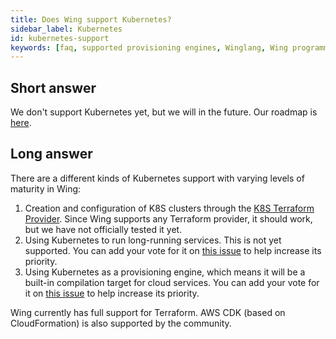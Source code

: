 ```yaml
---
title: Does Wing support Kubernetes?
sidebar_label: Kubernetes
id: kubernetes-support
keywords: [faq, supported provisioning engines, Winglang, Wing programming language, Wing language, Kubernetes, K8S]
---
```


## Short answer
We don't support Kubernetes yet, but we will in the future. 
Our roadmap is [here](https://www.winglang.io/contributing/status).

## Long answer
There are a different kinds of Kubernetes support with varying levels of maturity in Wing:
1. Creation and configuration of K8S clusters through the [K8S Terraform Provider](https://registry.terraform.io/providers/hashicorp/kubernetes/latest/docs). Since Wing supports any Terraform provider, it should work, but we have not officially tested it yet.
2. Using Kubernetes to run long-running services. This is not yet supported. You can add your vote for it on [this issue](https://github.com/winglang/wing/issues/2319) to help increase its priority.
3. Using Kubernetes as a provisioning engine, which means it will be a built-in compilation target for cloud services. You can add your vote for it on [this issue](https://github.com/winglang/wing/issues/2066) to help increase its priority. 

Wing currently has full support for Terraform. AWS CDK (based on CloudFormation) is also supported by the community.

